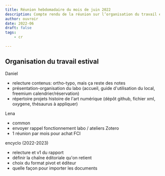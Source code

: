 ```yaml
---
title: Réunion hebdomadaire du mois de juin 2022 
description: Compte rendu de la réunion sur l’organisation du travail estival
author: ouvroir
date: 2022-06
draft: false
tags:
    - cr
    
---
```




## Organisation du travail estival

Daniel 
- relecture contenus: ortho-typo, mais ça reste des notes
- présentation-organisation du labo (accueil, guide d'utilisation du local, freemium calendrier/réservation)
- répertoire projets histoire de l'art numérique (dépôt github, fichier xml, oxygene, thésaurus à appliquer)

Lena
- common
- envoyer rappel fonctionnement labo / ateliers Zotero
- 1 réunion par mois pour achat FCI


encyclo (2022-2023)
- relecture et v1 du rapport
- définir la chaîne éditoriale qu'on retient
- choix du format pivot et éditeur
- quelle façon pour importer les documents
